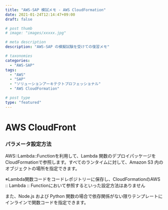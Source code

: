 ```yaml
---
title: "AWS-SAP 模試メモ - AWS CloudFormation"
date: 2021-01-24T12:14:47+09:00
draft: false

# post thumb
# image: "images/xxxxx.jpg"

# meta description
description: "AWS-SAP の模擬試験を受けての復習メモ"

# taxonomies
categories:
  - "AWS-SAP"
tags:
  - "AWS"
  - "SAP"
  - "ソリューションアーキテクトプロフェッショナル"
  - "AWS CloudFormation"

# post type
type: "featured"
---
```


# AWS CloudFront

### パラメータ設定方法
AWS::Lambda::Functionを利用して、Lambda 関数のデプロイパッケージをCloudFormationで参照します。すべてのランタイムに対して、Amazon S3 内のオブジェクトの場所を指定できます。

※Lambda関数コードをコードレポジトリーに保存し、CloudFormationのAWS :: Lambda :: Functionにおいて参照するといった設定方法はありません

また、Node.js および Python 関数の場合で依存関係がない限りテンプレートにインラインで関数コードを指定できます。